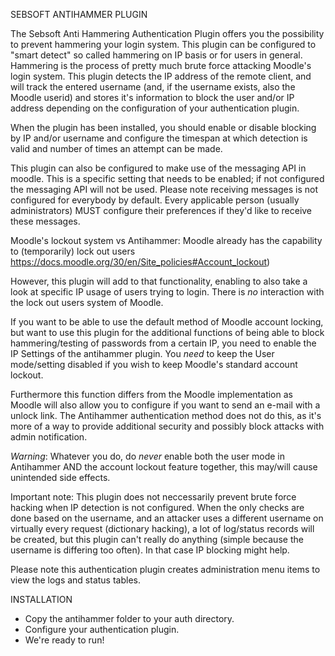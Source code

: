 
SEBSOFT ANTIHAMMER PLUGIN

The Sebsoft Anti Hammering Authentication Plugin offers you the possibility to prevent hammering your login system.
This plugin can be configured to "smart detect" so called hammering on IP basis or for users in general.
Hammering is the process of pretty much brute force attacking Moodle's login system.
This plugin detects the IP address of the remote client, and will track the entered username (and, if the
username exists, also the Moodle userid) and stores it's information to block the user and/or IP address
depending on the configuration of your authentication plugin.

When the plugin has been installed, you should enable or disable blocking by IP and/or username and
configure the timespan at which detection is valid and number of times an attempt can be made.

This plugin can also be configured to make use of the messaging API in moodle.
This is a specific setting that needs to be enabled; if not configured the messaging API will not be used.
Please note receiving messages is not configured for everybody by default. Every applicable person (usually
administrators) MUST configure their preferences if they'd like to receive these messages.

Moodle's lockout system vs Antihammer:
Moodle already has the capability to (temporarily) lock out users https://docs.moodle.org/30/en/Site_policies#Account_lockout)

However, this plugin will add to that functionality, enabling to also take a look at specific IP usage of users trying to login.
There is *no* interaction with the lock out users system of Moodle.

If you want to be able to use the default method of Moodle account locking, but want to use
this plugin for the additional functions of being able to block hammering/testing of passwords
from a certain IP, you need to enable the IP Settings of the antihammer plugin.
You *need* to keep the User mode/setting disabled if you wish to keep Moodle's standard account lockout.

Furthermore this function differs from the Moodle implementation as Moodle will also allow
you to configure if you want to send an e-mail with a unlock link.
The Antihammer authentication method does not do this, as it's more of a way to
provide additional security and possibly block attacks with admin notification.

*Warning*: Whatever you do, do *never* enable both the user mode in Antihammer
AND the account lockout feature together, this may/will cause unintended side effects.

Important note:
This plugin does not neccessarily prevent brute force hacking when IP detection is not configured.
When the only checks are done based on the username, and an attacker uses a different username on virtually
every request (dictionary hacking), a lot of log/status records will be created, but this plugin can't
really do anything (simple because the username is differing too often). In that case IP blocking might help.

Please note this authentication plugin creates administration menu items to view the logs and status tables.

INSTALLATION

- Copy the antihammer folder to your auth directory.
- Configure your authentication plugin.
- We're ready to run!
